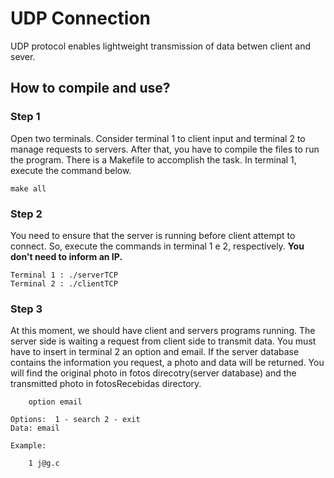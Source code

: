 # UDP Connection

UDP protocol enables lightweight transmission of data betwen client and sever.

## How to compile and use?

### Step 1

Open two terminals. Consider terminal 1 to client input and terminal 2 to manage requests to servers.
After that, you have to compile the files to run the program. There is a Makefile to accomplish the task. In terminal 1, execute the command below.

```
make all
```

### Step 2

You need to ensure that the server is running before client attempt to connect. So, execute the commands in terminal 1 e 2, respectively. **You don't need to inform an IP.**

```
Terminal 1 : ./serverTCP
Terminal 2 : ./clientTCP    
```

### Step 3

At this moment, we should have client and servers programs running. The server side is waiting a request from client side to transmit data. You must have to insert in terminal 2 an option and email. If the server database contains the information you request, a photo and data will be returned. You will find the original photo in fotos direcotry(server database) and the transmitted photo in fotosRecebidas directory.

```
    option email

Options:  1 - search 2 - exit
Data: email

Example:

    1 j@g.c
    
```
